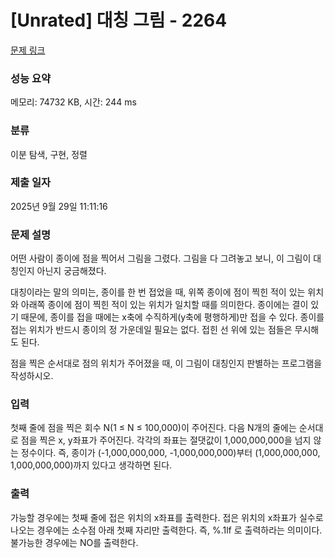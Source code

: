 # [Unrated] 대칭 그림 - 2264 

[문제 링크](https://www.acmicpc.net/problem/2264) 

### 성능 요약

메모리: 74732 KB, 시간: 244 ms

### 분류

이분 탐색, 구현, 정렬

### 제출 일자

2025년 9월 29일 11:11:16

### 문제 설명

<p>어떤 사람이 종이에 점을 찍어서 그림을 그렸다. 그림을 다 그려놓고 보니, 이 그림이 대칭인지 아닌지 궁금해졌다.</p>

<p>대칭이라는 말의 의미는, 종이를 한 번 접었을 때, 위쪽 종이에 점이 찍힌 적이 있는 위치와 아래쪽 종이에 점이 찍힌 적이 있는 위치가 일치할 때를 의미한다. 종이에는 결이 있기 때문에, 종이를 접을 때에는 x축에 수직하게(y축에 평행하게)만 접을 수 있다. 종이를 접는 위치가 반드시 종이의 정 가운데일 필요는 없다. 접힌 선 위에 있는 점들은 무시해도 된다.</p>

<p>점을 찍은 순서대로 점의 위치가 주어졌을 때, 이 그림이 대칭인지 판별하는 프로그램을 작성하시오.</p>

### 입력 

 <p>첫째 줄에 점을 찍은 회수 N(1 ≤ N ≤ 100,000)이 주어진다. 다음 N개의 줄에는 순서대로 점을 찍은 x, y좌표가 주어진다. 각각의 좌표는 절댓값이 1,000,000,000을 넘지 않는 정수이다. 즉, 종이가 (-1,000,000,000, -1,000,000,000)부터 (1,000,000,000, 1,000,000,000)까지 있다고 생각하면 된다.</p>

### 출력 

 <p>가능할 경우에는 첫째 줄에 접은 위치의 x좌표를 출력한다. 접은 위치의 x좌표가 실수로 나오는 경우에는 소수점 아래 첫째 자리만 출력한다. 즉, %.1lf 로 출력하라는 의미이다. 불가능한 경우에는 NO를 출력한다.</p>

